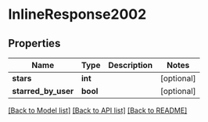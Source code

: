 # InlineResponse2002

## Properties
Name | Type | Description | Notes
------------ | ------------- | ------------- | -------------
**stars** | **int** |  | [optional] 
**starred_by_user** | **bool** |  | [optional] 

[[Back to Model list]](../README.md#documentation-for-models) [[Back to API list]](../README.md#documentation-for-api-endpoints) [[Back to README]](../README.md)

